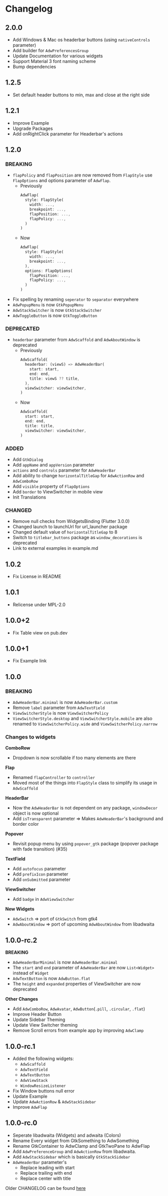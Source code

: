 # Changelog

## 2.0.0

* Add Windows & Mac os headerbar buttons (using `nativeControls` parameter)
* Add builder for `AdwPreferencesGroup`
* Update Documentation for various widgets
* Support Material 3 font naming scheme
* Bump dependencies

## 1.2.5

* Set default header buttons to min, max and close at the right side

## 1.2.1

* Improve Example
* Upgrade Packages
* Add onRightClick parameter for Headerbar's actions

## 1.2.0

### BREAKING

* `flapPolicy` and `flapPosition` are now removed from `FlapStyle` use `FlapOptions` and options parameter of `AdwFlap`.
  * Previously
    ```dart
    AdwFlap(
      style: FlapStyle(
        width: ...,
        breakpoint: ...,
        flapPosition: ...,
        flapPolicy: ...,
      )
    )
    ```
  * Now
    ```dart
    AdwFlap(
      style: FlapStyle(
        width: ...,
        breakpoint: ...,
      ),
      options: FlapOptions(
        flapPosition: ...,
        flapPolicy: ...,
      )
    )
    ```
* Fix spelling by renaming `seperator` to `separator` everywhere
* `AdwPopupMenu` is now `GtkPopupMenu`
* `AdwStackSwitcher` is now `GtkStackSwitcher`
* `AdwToggleButton` is now `GtkToggleButton`


### DEPRECATED

* `headerbar` parameter from `AdwScaffold` and `AdwAboutWindow` is deprecated
  * Previously
    ```dart
    AdwScaffold(
      headerbar: (viewS) => AdwHeaderBar(
        start: start,
        end: end,
        title: viewS ?? title,
      ),
      viewSwitcher: viewSwitcher,
    )
    ```
  * Now
    ```dart
    AdwScaffold(
      start: start,
      end: end,
      title: title,
      viewSwitcher: viewSwitcher,
    )
    ```

### ADDED

* Add `GtkDialog`
* Add `appName` and `appVersion` parameter
* `actions` and `controls` parameter for `AdwHeaderBar`
* Add ability to change `horizontalTitleGap` for `AdwActionRow` and `AdwComboRow`
* Add `visible` property of `FlapOptions`
* Add `border` to ViewSwitcher in mobile view
* Init Translations

### CHANGED
* Remove null checks from WidgetsBinding (Flutter 3.0.0)
* Changed launch to launchUrl for url_launcher package
* Changed default value of `horizontalTitleGap` to 8
* Switch to `titlebar_buttons` package as `window_decorations` is deprecated
* Link to external examples in example.md

## 1.0.2

* Fix License in README

## 1.0.1

* Relicense under MPL-2.0

## 1.0.0+2

* Fix Table view on pub.dev

## 1.0.0+1

* Fix Example link

## 1.0.0

### **BREAKING**
* `AdwHeaderBar.minimal` is now `AdwHeaderBar.custom`
* Remove `label` parameter from `AdwTextField`
* `ViewSwitcherStyle` is now `ViewSwitcherPolicy`
* `ViewSwitcherStyle.desktop` and `ViewSwitcherStyle.mobile` are also renamed to `ViewSwitcherPolicy.wide` and `ViewSwitcherPolicy.narrow`

### **Changes to widgets**
**ComboRow**
* Dropdown is now scrollable if too many elements are there

**Flap**
* Renamed `flapController` to `controller`
* Moved most of the things into `FlapStyle` class to simplify its usage in `AdwScaffold`

**HeaderBar**
* Now the `AdwHeaderBar` is not dependent on any package, `windowDecor` object is now optional
* Add `isTransparent` parameter => Makes `AdwHeaderBar`'s background and border color

**Popover**
* Revisit popup menu by using `popover_gtk` package (popover package with fade transition) (#35)

**TextField**
* Add `autofocus` parameter
* Add `prefixIcon` parameter
* Add `onSubmitted` parameter

**ViewSwitcher**
* Add `badge` in `AdwViewSwitcher`

**New Widgets**
* `AdwSwitch` => port of `GtkSwitch` from gtk4
* `AdwAboutWindow` => port of upcoming `AdwAboutWindow` from libadwaita

## 1.0.0-rc.2

**BREAKING**
* `AdwHeaderBarMinimal` is now `AdwHeaderBar.minimal`
* The `start` and `end` parameter of `AdwHeaderBar` are now `List<Widget>` instead of `Widget`
* `AdwTextButton` is now `AdwButton.flat`
* The `height` and `expanded` properties of ViewSwitcher are now deprecated

**Other Changes**
* Add `AdwComboRow`, `AdwAvatar`, `AdwButton`(`.pill`, `.circular`, `.flat`)
* Improve Header Button
* Update Sidebar Theming
* Update View Switcher theming
* Remove Scroll errors from example app by improving `AdwClamp`

## 1.0.0-rc.1

* Added the following widgets:
  * `AdwScaffold`
  * `AdwTextField`
  * `AdwTextButton`
  * `AdwViewStack`
  * `WindowResizeListener`
* Fix Window buttons null error
* Update Example
* Update `AdwActionRow` & `AdwStackSidebar`
* Improve `AdwFlap`

## 1.0.0-rc.0

* Seperate libadwaita (Widgets) and adwaita (Colors)
* Rename Every widget from GtkSomething to AdwSomething
* Rename GtkContainer to AdwClamp and GtkTwoPane to AdwFlap
* Add `AdwPreferenceGroup` and `AdwActionRow` from libadwaita.
* Add `AdwStackSidebar` which is basically `GtkStackSidebar`
* `AdwHeaderBar` parameter's
  * Replace leading with start
  * Replace trailing with end
  * Replace center with title

Older CHANGELOG can be found [here](https://pub.dev/packages/gtk/changelog)

